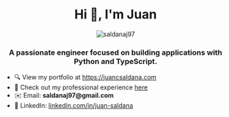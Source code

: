 <div align="center">
    <h1>Hi 👋, I'm Juan</h1>
    <img src="https://komarev.com/ghpvc/?username=saldanaj97&label=Profile%20views&color=0e75b6&style=flat-square" alt="saldanaj97" />
    <h3>A passionate engineer focused on building applications with Python and TypeScript. </h3>
</div>

<div>
    <ul>
        <li>🔍 View my portfolio at <a href="https://juancsaldana.com">https://juancsaldana.com</a></li>
        <li>📄 Check out my professional experience <a href="https://docs.google.com/document/d/1uziqWB0PZMeOtWaplyu45jTNqNo6uaIc/edit">here</a></li>
        <li>✉️ Email: <strong>saldanaj97@gmail.com</strong></li>
        <li>💼 LinkedIn: <a href="https://linkedin.com/in/juan-saldana">linkedin.com/in/juan-saldana</a></li>
    </ul>
</div>
